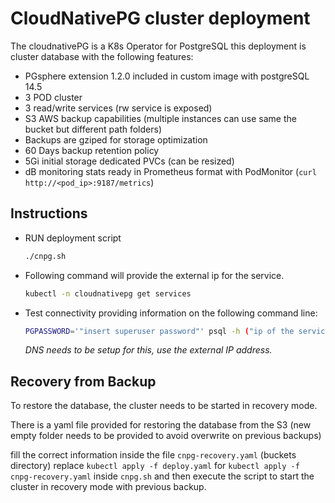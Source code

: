 # CloudNativePG cluster deployment

The cloudnativePG is a K8s Operator for PostgreSQL
this deployment is cluster database with the following features:

- PGsphere extension 1.2.0 included in custom image with postgreSQL 14.5
- 3 POD cluster
- 3 read/write services (rw service is exposed)
- S3 AWS backup capabilities (multiple instances can use same the bucket but different path folders)
- Backups are gziped for storage optimization
- 60 Days backup retention policy
- 5Gi initial storage dedicated PVCs (can be resized)
- dB monitoring stats ready in Prometheus format with PodMonitor (```curl http://<pod_ip>:9187/metrics```)

## Instructions

- RUN deployment script

   ```bash
   ./cnpg.sh
   ```

- Following command will provide the external ip for the service.

   ```bash
   kubectl -n cloudnativepg get services
   ```

- Test connectivity providing information on the following command line:

   ```bash
   PGPASSWORD='"insert superuser password"' psql -h ("ip of the service") -U postgres
   ```

   *DNS needs to be setup for this, use the external IP address.*

## Recovery from Backup

To restore the database, the cluster needs to be started in recovery mode.

There is a yaml file provided for restoring the database from the S3
(new empty folder needs to be provided to avoid overwrite on previous backups)

fill the correct information inside the file ```cnpg-recovery.yaml``` (buckets directory)
replace ```kubectl apply -f deploy.yaml``` for ```kubectl apply -f cnpg-recovery.yaml```
inside ```cnpg.sh``` and then execute the script to start the cluster in recovery mode with previous backup.
